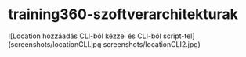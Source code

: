 # training360-szoftverarchitekturak
![Location hozzáadás CLI-ból kézzel és CLI-ból script-tel](screenshots/locationCLI.jpg screenshots/locationCLI2.jpg)
